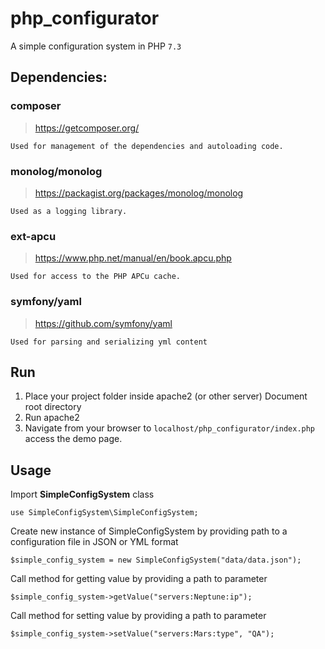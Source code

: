 # php_configurator
A simple configuration system in PHP `7.3`

## Dependencies:

### composer
> https://getcomposer.org/
```
Used for management of the dependencies and autoloading code.
```
### monolog/monolog
> https://packagist.org/packages/monolog/monolog
```
Used as a logging library.
```
### ext-apcu
> https://www.php.net/manual/en/book.apcu.php
```
Used for access to the PHP APCu cache.
```

### symfony/yaml
> https://github.com/symfony/yaml
```
Used for parsing and serializing yml content
```

## Run

1. Place your project folder inside apache2 (or other server) Document root directory
2. Run apache2
3. Navigate from your browser to ``localhost/php_configurator/index.php`` access the demo page. 

## Usage

Import **SimpleConfigSystem** class
```
use SimpleConfigSystem\SimpleConfigSystem;
```

Create new instance of SimpleConfigSystem by providing path to a configuration file in JSON or YML format
```
$simple_config_system = new SimpleConfigSystem("data/data.json");
```

Call method for getting value by providing a path to parameter
```
$simple_config_system->getValue("servers:Neptune:ip");
```

Call method for setting value by providing a path to parameter
```
$simple_config_system->setValue("servers:Mars:type", "QA");
```

